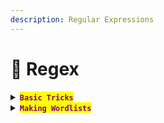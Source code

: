 ```yaml
---
description: Regular Expressions
---
```


# 💾 Regex

<details>

<summary><mark style="color:purple;"><strong><code>Basic Tricks</code></strong></mark></summary>

{% code title="Print uncommented lines" overflow="wrap" %}
```sh
cat example | grep -Ev "^#" | grep .
```
{% endcode %}

{% code title="Extracts text within quotes" %}
```sh
sed 's/"\([^"]*\)"/\1/g' filename
```
{% endcode %}

{% code title="Swap  to Unix-style" %}
```bash
sed -i 's/\r$//' file.sh
```
{% endcode %}

{% code title="Set a loop" overflow="wrap" %}
```sh
until ! ./poc.sh | grep -q "[x] ERROR"; do :; done; echo "No ERROR found, script finished successfully."
```
{% endcode %}

</details>

<details>

<summary><mark style="color:purple;"><strong><code>Making Wordlists</code></strong></mark></summary>

<mark style="color:purple;">For example the following commands extracts the</mark> <mark style="color:purple;"></mark><mark style="color:purple;">**first**</mark> <mark style="color:purple;"></mark><mark style="color:purple;">(</mark><mark style="color:orange;">**`usernames`**</mark><mark style="color:purple;">) and</mark> <mark style="color:purple;"></mark><mark style="color:purple;">**fourth**</mark> <mark style="color:purple;"></mark><mark style="color:purple;">(</mark><mark style="color:red;">**`password hashes`**</mark><mark style="color:purple;">) fields, which are separated by colons (</mark><mark style="color:orange;">**`:`**</mark><mark style="color:purple;">):</mark>

```sh
awk '{print $1}' FS=':' dump.txt > users.txt
awk '{print $4}' FS=':' dump.txt > hashes.txt
```

</details>
